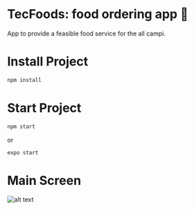 # TecFoods: food ordering app :hamburger:

App to provide a feasible food service for the all campi.

# Install Project

```sh
npm install
```

# Start Project

```sh
npm start
```

or

```sh
expo start
```
# Main Screen
![alt text](https://i.imgur.com/PCUOnLv.png?1)
